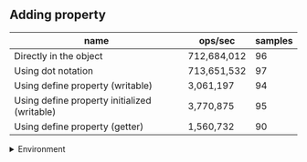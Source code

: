## Adding property

|name|ops/sec|samples|
|-|-|-|
|Directly in the object|712,684,012|96|
|Using dot notation|713,651,532|97|
|Using define property (writable)|3,061,197|94|
|Using define property initialized (writable)|3,770,875|95|
|Using define property (getter)|1,560,732|90|


<details>
<summary>Environment</summary>

* __Machine:__ linux x64 | 2 vCPUs | 6.8GB Mem
* __Run:__ Sun Sep 24 2023 10:42:11 GMT+0000 (Coordinated Universal Time)
</details>


